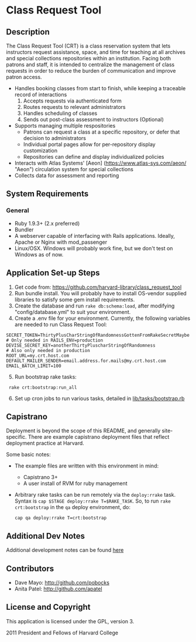 # Class Request Tool

## Description

The Class Request Tool (CRT) is a class reservation system that lets instructors request assistance, space, and time for teaching at all archives and special collections repositories within an institution. Facing both patrons and staff, it is intended to centralize the management of class requests in order to reduce the burden of communication and improve patron access.

* Handles booking classes from start to finish, while keeping a traceable record of interactions
  1. Accepts requests via authenticated form
  2. Routes requests to relevant administrators
  3. Handles scheduling of classes
  4. Sends out post-class assessment to instructors (Optional)
* Supports managing multiple respositories
  * Patrons can request a class at a specific repository, or defer that decision to administrators
  * Individual portal pages allow for per-repository display customization
  * Repositories can define and display individualized policies
* Interacts with Atlas Systems' [Aeon] (https://www.atlas-sys.com/aeon/ "Aeon") circulation system for special collections
* Collects data for assessment and reporting

## System Requirements

### General
* Ruby 1.9.3+ (2.x preferred)
* Bundler
* A webserver capable of interfacing with Rails applications.  Ideally, Apache or Nginx with mod_passenger
* Linux/OSX.  Windows will probably work fine, but we don't test on Windows as of now.

## Application Set-up Steps

1. Get code from: https://github.com/harvard-library/class_request_tool
2. Run bundle install. You will probably have to install OS-vendor supplied libraries to satisfy some gem install requirements.
3. Create the database and run `rake db:schema:load`, after modifying "config/database.yml" to suit your environment.
4. Create a .env file for your environment. Currently, the following variables are needed to run Class Request Tool:

  ```
  SECRET_TOKEN=ThirtyPlusCharStringOfRandomnessGottenFromRakeSecretMaybe # Only needed in RAILS_ENV=production
  DEVISE_SECRET_KEY=anotherThirtyPluscharStringOfRandomness              # Also only needed in production
  ROOT_URL=my.crt.host.com
  DEFAULT_MAILER_SENDER=email.address.for.mails@my.crt.host.com
  EMAIL_BATCH_LIMIT=100
  ```
5. Run bootstrap rake tasks:

  ```Shell
   rake crt:bootstrap:run_all
  ```
6. Set up cron jobs to run various tasks, detailed in [lib/tasks/bootstrap.rb](lib/tasks/bootstrap.rb)

## Capistrano

Deployment is beyond the scope of this README, and generally site-specific.  There are example capistrano deployment files that reflect deployment practice at Harvard.

Some basic notes:
* The example files are written with this environment in mind:
  * Capistrano 3+
  * A user install of RVM for ruby management
* Arbitrary rake tasks can be run remotely via the `deploy:rrake` task. Syntax is `cap $STAGE deploy:rrake T=$RAKE_TASK`.  So, to run `rake crt:bootstrap` in the `qa` deploy environment, do:

  ```Shell
  cap qa deploy:rrake T=crt:bootstrap
  ```

## Additional Dev Notes

Additional development notes can be found [here](DEV_NOTES.md)

## Contributors

* Dave Mayo: http://github.com/pobocks
* Anita Patel: http://github.com/apatel

## License and Copyright

This application is licensed under the GPL, version 3.

2011 President and Fellows of Harvard College
